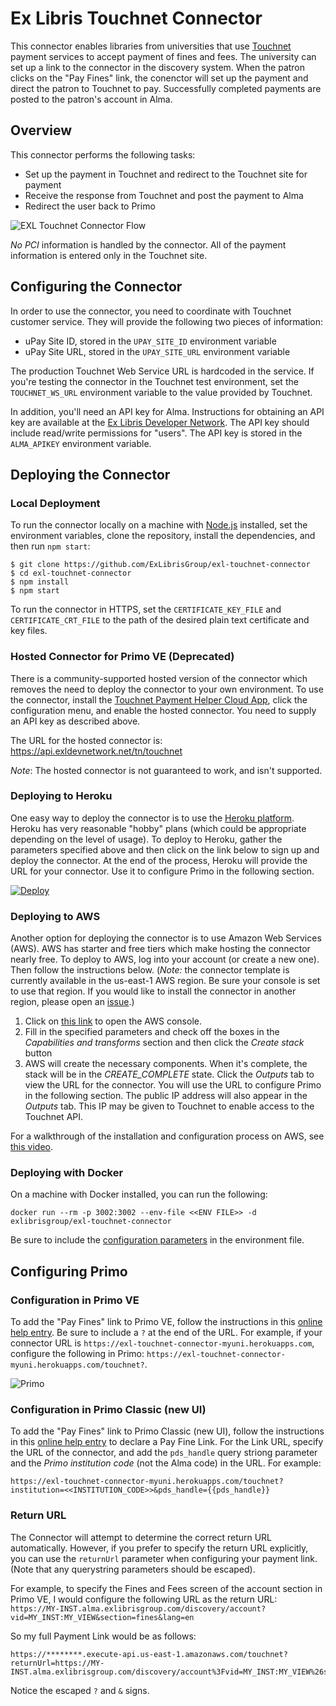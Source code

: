 # Ex Libris Touchnet Connector
This connector enables libraries from universities that use [Touchnet](https://www.touchnet.com/en) payment services to accept payment of fines and fees. The university can set up a link to the connector in the discovery system. When the patron clicks on the "Pay Fines" link, the conenctor will set up the payment and direct the patron to Touchnet to pay. Successfully completed payments are posted to the patron's account in Alma.

## Overview
This connector performs the following tasks:
* Set up the payment in Touchnet and redirect to the Touchnet site for payment
* Receive the response from Touchnet and post the payment to Alma
* Redirect the user back to Primo

![EXL Touchnet Connector Flow](https://i.postimg.cc/R04xpMGJ/exl-touchnet-flow.png)

*No PCI* information is handled by the connector. All of the payment information is entered only in the Touchnet site.

## Configuring the Connector
In order to use the connector, you need to coordinate with Touchnet customer service. They will provide the following two pieces of information:
* uPay Site ID, stored in the `UPAY_SITE_ID` environment variable
* uPay Site URL, stored in the `UPAY_SITE_URL` environment variable

The production Touchnet Web Service URL is hardcoded in the service. If you're testing the connector in the Touchnet test environment, set the `TOUCHNET_WS_URL` environment variable to the value provided by Touchnet.

In addition, you'll need an API key for Alma. Instructions for obtaining an API key are available at the [Ex Libris Developer Network](https://developers.exlibrisgroup.com/alma/apis). The API key should include read/write permissions for "users". The API key is stored in the `ALMA_APIKEY` environment variable.

## Deploying the Connector

### Local Deployment
To run the connector locally on a machine with [Node.js](https://nodejs.org/en/g) installed, set the environment variables, clone the repository, install the dependencies, and then run `npm start`:
```
$ git clone https://github.com/ExLibrisGroup/exl-touchnet-connector
$ cd exl-touchnet-connector
$ npm install
$ npm start
```

To run the connector in HTTPS, set the `CERTIFICATE_KEY_FILE` and `CERTIFICATE_CRT_FILE` to the path of the desired plain text certificate and key files.

### Hosted Connector for Primo VE (Deprecated)
There is a community-supported hosted version of the connector which removes the need to deploy the connector to your own environment. To use the connector, install the [Touchnet Payment Helper Cloud App](https://developers.exlibrisgroup.com/appcenter/touchnet-payment-helper/), click the configuration menu, and enable the hosted connector. You need to supply an API key as described above.

The URL for the hosted connector is:
https://api.exldevnetwork.net/tn/touchnet

_Note_: The hosted connector is not guaranteed to work, and isn't supported.

### Deploying to Heroku
One easy way to deploy the connector is to use the [Heroku platform](https://heroku.com). Heroku has very reasonable "hobby" plans (which could be appropriate depending on the level of usage). To deploy to Heroku, gather the parameters specified above and then click on the link below to sign up and deploy the connector. At the end of the process, Heroku will provide the URL for your connector. Use it to configure Primo in the following section.

[![Deploy](https://www.herokucdn.com/deploy/button.svg)](https://heroku.com/deploy)

### Deploying to AWS
Another option for deploying the connector is to use Amazon Web Services (AWS). AWS has starter and free tiers which make hosting the connector nearly free. To deploy to AWS, log into your account (or create a new one). Then follow the instructions below. (_Note:_ the connector template is currently available in the us-east-1 AWS region. Be sure your console is set to use that region. If you would like to install the connector in another region, please open an [issue](https://github.com/ExLibrisGroup/exl-touchnet-connector/issues).)

1. Click on [this link](https://console.aws.amazon.com/cloudformation/home?#/stacks/create/review?templateURL=https://almadtest.s3.amazonaws.com/sam/exl-touchnet-connector/cloudformation.packaged.yaml&stackName=ExlTouchnetConnector) to open the AWS console.
1. Fill in the specified parameters and check off the boxes in the *Capabilities and transforms* section and then click the *Create stack* button
1. AWS will create the necessary components. When it's complete, the stack will be in the *CREATE_COMPLETE* state. Click the *Outputs* tab to view the URL for the connector. You will use the URL to configure Primo in the following section. The public IP address will also appear in the *Outputs* tab. This IP may be given to Touchnet to enable access to the Touchnet API.

For a walkthrough of the installation and configuration process on AWS, see [this video](https://youtu.be/9TJiIljRTro).

### Deploying with Docker
On a machine with Docker installed, you can run the following:
```
docker run --rm -p 3002:3002 --env-file <<ENV FILE>> -d exlibrisgroup/exl-touchnet-connector
```

Be sure to include the [configuration parameters](#configuring-the-connector) in the environment file.

## Configuring Primo

### Configuration in Primo VE
To add the "Pay Fines" link to Primo VE, follow the instructions in this [online help entry](https://knowledge.exlibrisgroup.com/Primo/Product_Documentation/020Primo_VE/Library_Card_Configuration/Configuring_the_Pay_Fine_Link_for_Primo_VE). Be sure to include a `?` at the end of the URL. For example, if your connector URL is `https://exl-touchnet-connector-myuni.herokuapps.com`, configure the following in Primo: `https://exl-touchnet-connector-myuni.herokuapps.com/touchnet?`.

![Primo](https://i.postimg.cc/CK7TWW6P/exl-touchnet-primo.png)

### Configuration in Primo Classic (new UI)
To add the "Pay Fines" link to Primo Classic (new UI), follow the instructions in this [online help entry](https://knowledge.exlibrisgroup.com/Alma/Product_Documentation/010Alma_Online_Help_(English)/060Alma-Primo_Integration/040Configuring_the_Primo_Front_End_for_an_Alma_Data_Source/070My_Account#Configuring_the_Pay_Fine_Link) to declare a Pay Fine Link. For the Link URL, specify the URL of the connector, and add the `pds_handle` query striong parameter and the *Primo institution code* (not the Alma code) in the URL. For example:
```
https://exl-touchnet-connector-myuni.herokuapps.com/touchnet?institution=<<INSTITUTION_CODE>>&pds_handle={{pds_handle}}
```

### Return URL
The Connector will attempt to determine the correct return URL automatically. However, if you prefer to specify the return URL explicitly, you can use the `returnUrl` parameter when configuring your payment link. (Note that any querystring parameters should be escaped).

For example, to specify the Fines and Fees screen of the account section in Primo VE, I would configure the following URL as the return URL: `https://MY-INST.alma.exlibrisgroup.com/discovery/account?vid=MY_INST:MY_VIEW&section=fines&lang=en`

So my full Payment Link would be as follows:
```
https://********.execute-api.us-east-1.amazonaws.com/touchnet?returnUrl=https://MY-INST.alma.exlibrisgroup.com/discovery/account%3Fvid=MY_INST:MY_VIEW%26section=fines%26lang=en
```

Notice the escaped `?` and `&` signs.
